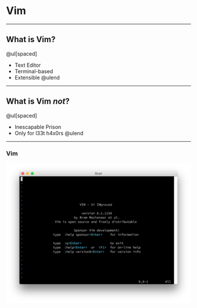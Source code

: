 # Vim

---

## What is Vim?

@ul[spaced]
- Text Editor
- Terminal-based
- Extensible
@ulend

---

## What is Vim *not*?

@ul[spaced]
- Inescapable Prison
- Only for l33t h4x0rs
@ulend

---

### Vim
![](assets/img/vim-default-small.png)

